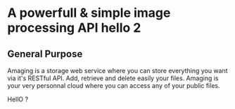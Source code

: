 # A powerfull & simple image processing API hello 2

## General Purpose

Amaging is a storage web service where you can store everything you want via it's RESTful API. Add, retrieve and delete easily your files. Amaging is your very personnal cloud where you can access any of your public files.



HellO ?


